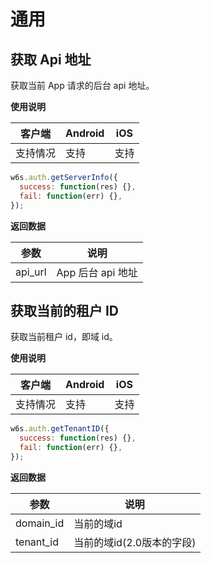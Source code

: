 # 通用

## 获取 Api 地址

获取当前 App 请求的后台 api 地址。

**使用说明**

| 客户端   | Android | iOS  |
| -------- | ------- | ---- |
| 支持情况 | 支持  | 支持 |

<CodeWrapper fn="auth.getServerInfo">

```js
w6s.auth.getServerInfo({
  success: function(res) {},
  fail: function(err) {},
});
```
</CodeWrapper>

**返回数据**

| 参数 | 说明 |
| - | - | 
| api_url | App 后台 api 地址 |


## 获取当前的租户 ID

获取当前租户 id，即域 id。

**使用说明**

| 客户端   | Android | iOS  |
| -------- | ------- | ---- |
| 支持情况 | 支持  | 支持 |

<CodeWrapper fn="auth.getTenantID">

```js
w6s.auth.getTenantID({
  success: function(res) {},
  fail: function(err) {},
});
```
</CodeWrapper>

**返回数据**

| 参数 | 说明 |
| - | - | 
| domain_id | 当前的域id |
| tenant_id | 当前的域id(2.0版本的字段) |
